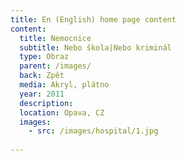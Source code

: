 ```yaml
---
title: En (English) home page content
content:
  title: Nemocnice
  subtitle: Nebo škola|Nebo kriminál
  type: Obraz
  parent: /images/
  back: Zpět
  media: Akryl, plátno
  year: 2011
  description: 
  location: Opava, CZ
  images:
    - src: /images/hospital/1.jpg
    
---
```

